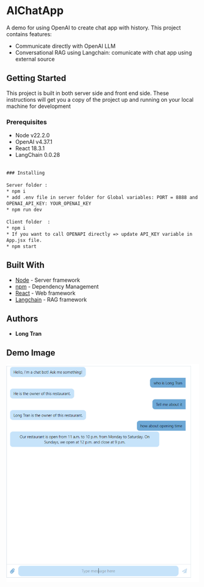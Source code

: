 # AIChatApp

A demo for using OpenAI to create chat app with history. This project contains features: 
* Communicate directly with OpenAI LLM
* Conversational RAG using Langchain: comunicate with chat app using external source 

## Getting Started

This project is built in both server side and front end side. These instructions will get you a copy of the project up and running on your local machine for development

### Prerequisites

* Node v22.2.0
* OpenAI v4.37.1
* React 18.3.1
* LangChain 0.0.28
```

### Installing

Server folder :
* npm i
* add .env file in server folder for Global variables: PORT = 8888 and OPENAI_API_KEY: YOUR_OPENAI_KEY
* npm run dev
 
Client folder  : 
* npm i
* If you want to call OPENAPI directly => update API_KEY variable in App.jsx file.
* npm start
```

## Built With

* [Node](https://nodejs.org/en/download/package-manager) - Server framework
* [npm](https://www.npmjs.com) - Dependency Management
* [React](https://react.dev/) - Web framework
* [Langchain](https://www.langchain.com/) - RAG framework

## Authors

* **Long Tran**

## Demo Image
![Demo Image](https://github.com/longthb3112/AIChatApp/blob/main/ChatApp.PNG)
